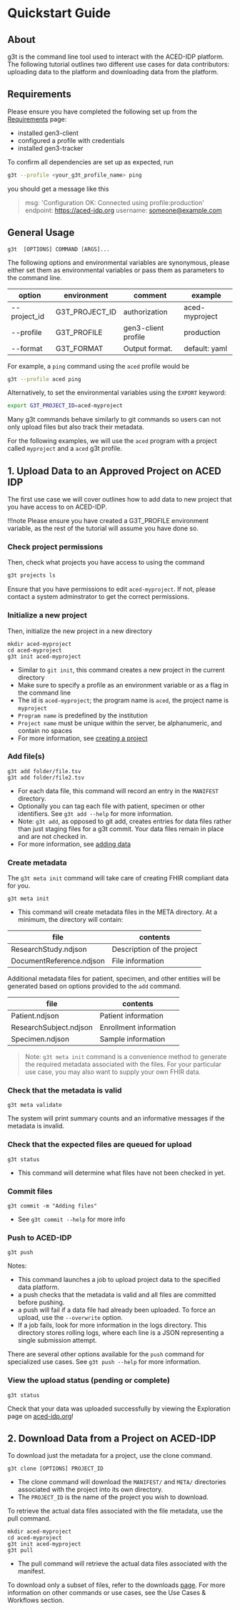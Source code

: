 
# Quickstart Guide

## About

g3t is the command line tool used to interact with the ACED-IDP platform. The following tutorial outlines two different use cases for data contributors: uploading data to the platform and downloading data from the platform. 

## Requirements

Please ensure you have completed the following set up from the [Requirements](/requirements) page:

* installed gen3-client
* configured a profile with credentials
* installed gen3-tracker


To confirm all dependencies are set up as expected, run

```sh
g3t --profile <your_g3t_profile_name> ping
```

you should get a message like this
> msg: 'Configuration OK: Connected using profile:production'
endpoint: https://aced-idp.org
username: someone@example.com

## General Usage

`g3t  [OPTIONS] COMMAND [ARGS]...`

The following options and environmental variables are synonymous, please either set them as environmental variables or pass them as parameters to the command line.

| option       | environment     | comment             | example         |
|--------------|-----------------| ------------------- |-----------------|
| --project_id | G3T_PROJECT_ID  | authorization       | aced-myproject  |
| --profile    | G3T_PROFILE     | gen3-client profile | production      |
| --format     | G3T_FORMAT      | Output format.      | default: yaml   |

For example, a `ping` command using the `aced` profile would be

```sh
g3t --profile aced ping
```

Alternatively, to set the environmental variables using the `EXPORT` keyword:

```sh
export G3T_PROJECT_ID=aced-myproject
```

Many g3t commands behave similarly to git commands so users can not only upload files but also track their metadata.

For the following examples, we will use the `aced` program with a project called `myproject` and a `aced` g3t profile.


## 1. Upload Data to an Approved Project on ACED IDP

The first use case we will cover outlines how to add data to new project that you have access to on ACED-IDP.

!!!note
    Please ensure you have created a G3T_PROFILE environment variable, as the rest of the tutorial will assume you have done so.

### Check project permissions

Then, check what projects you have access to using the command

```sh
g3t projects ls
```

Ensure that you have permissions to edit `aced-myproject`. If not, please contact a system adminstrator to get the correct permissions.

### Initialize a new project

Then, initialize the new project in a new directory

```
mkdir aced-myproject
cd aced-myproject
g3t init aced-myproject
```

* Similar to `git init`, this command creates a new project in the current directory
* Make sure to specify a profile as an environment variable or as a flag in the command line
* The id is `aced-myproject`; the program name is `aced`, the project name is `myproject`
* `Program name` is predefined by the institution
* `Project name` must be unique within the server, be alphanumeric, and contain no spaces
* For more information, see [creating a project](creating-project.md)

### Add file(s)

```
g3t add folder/file.tsv
g3t add folder/file2.tsv
```

* For each data file, this command will record an entry in the `MANIFEST` directory.
* Optionally you can tag each file with patient, specimen or other identifiers. See `g3t add --help` for more information.
* Note: `g3t add`, as opposed to git add, creates entries for data files rather than just staging files for a g3t commit.  Your data files remain in place and are not checked in. 
* For more information, see [adding data](upload.md)

### Create metadata

The `g3t meta init` command will take care of creating FHIR compliant data for you.

```
g3t meta init
```

* This command will create metadata files in the META directory. At a minimum, the directory will contain:

| file                     | contents                   |
|--------------------------|----------------------------|
| ResearchStudy.ndjson     | Description of the project |
| DocumentReference.ndjson | File information           |

Additional metadata files for patient, specimen, and other entities will be generated based on options provided to the `add` command.

| file                   | contents               |
|------------------------|------------------------|
| Patient.ndjson         | Patient information    |
| ResearchSubject.ndjson | Enrollment information |
| Specimen.ndjson        | Sample information     |


> Note: `g3t meta init` command is a convenience method to generate the required metadata associated with the files. For your particular use case, you may also want to supply your own FHIR data.  

### Check that the metadata is valid

```
g3t meta validate
```

The system will print summary counts and an informative messages if the metadata is invalid.


### Check that the expected files are queued for upload
```
g3t status
```
- This command will determine what files have not been checked in yet.

### Commit files
```
g3t commit -m "Adding files"
```
- See `g3t commit --help` for more info

### Push to ACED-IDP
```
g3t push
```

Notes:

* This command launches a job to upload project data to the specified data platform.
* a push checks that the metadata is valid and all files are committed before pushing.
* a push will fail if a data file had already been uploaded. To force an upload, use the `--overwrite` option.
* If a job fails, look for more information in the logs directory. This directory stores rolling logs, where each line is a JSON representing a single submission attempt.

There are several other options available for the `push` command for specialized use cases. See `g3t push --help` for more information.

### View the upload status (pending or complete)
```
g3t status
```

Check that your data was uploaded successfully by viewing the Exploration page on [aced-idp.org](https://aced-idp.org)!

## 2. Download Data from a Project on ACED-IDP

To download just the metadata for a project, use the clone command.

```commandline
g3t clone [OPTIONS] PROJECT_ID 
```

- The clone command will download the `MANIFEST/` and `META/` directories associated with the project into its own directory. 
- The `PROJECT_ID` is the name of the project you wish to download. 

To retrieve the actual data files associated with the file metadata, use the pull command.

```commandline
mkdir aced-myproject
cd aced-myproject
g3t init aced-myproject
g3t pull
```

- The pull command will retrieve the actual data files associated with the manifest.


To download only a subset of files, refer to the downloads [page](https://aced-idp.github.io/workflows/portal-download/). For more information on other commands or use cases, see the Use Cases & Workflows section.
